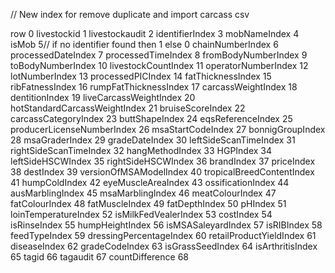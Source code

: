 // New index for remove duplicate and import carcass csv


row								0
livestockid						1
livestockaudit					2
identifierIndex					3
mobNameIndex					4
isMob							5// if no identifier found then 1 else 0
chainNumberIndex				6
processedDateIndex				7
processedTimeIndex				8
fromBodyNumberIndex				9
toBodyNumberIndex				10
livestockCountIndex				11
operatorNumberIndex				12
lotNumberIndex					13
processedPICIndex				14
fatThicknessIndex				15
ribFatnessIndex					16
rumpFatThicknessIndex			17
carcassWeightIndex				18
dentitionIndex					19
liveCarcassWeightIndex			20
hotStandardCarcassWeightIndex	21
bruiseScoreIndex				22
carcassCategoryIndex			23
buttShapeIndex					24
eqsReferenceIndex				25
producerLicenseNumberIndex		26
msaStartCodeIndex				27
bonnigGroupIndex				28
msaGraderIndex					29
gradeDateIndex					30
leftSideScanTimeIndex			31
rightSideScanTimeIndex			32
hangMethodIndex					33
HGPIndex						34
leftSideHSCWIndex				35
rightSideHSCWIndex				36
brandIndex						37
priceIndex						38
destIndex						39
versionOfMSAModelIndex			40
tropicalBreedContentIndex		41
humpColdIndex					42
eyeMuscleAreaIndex				43
ossificationIndex				44
ausMarblingIndex				45
msaMarblingIndex				46
meatColourIndex					47
fatColourIndex					48
fatMuscleIndex					49
fatDepthIndex					50
pHIndex							51
loinTemperatureIndex			52
isMilkFedVealerIndex			53
costIndex						54
isRinseIndex					55
humpHeightIndex					56
isMSASaleyardIndex				57
isRIBIndex						58
feedTypeIndex					59
dressingPercentageIndex			60
retailProductYieldIndex			61
diseaseIndex					62
gradeCodeIndex					63
isGrassSeedIndex				64
isArthritisIndex				65
tagid							66
tagaudit						67
countDifference					68